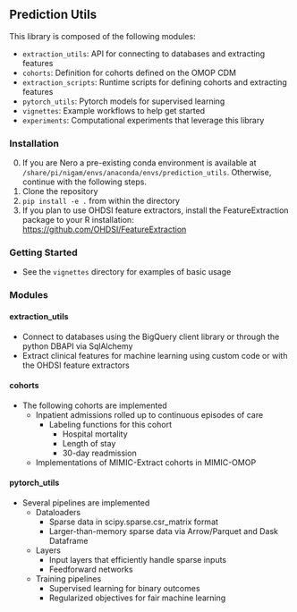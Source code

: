## Prediction Utils

This library is composed of the following modules:
* `extraction_utils`: API for connecting to databases and extracting features
* `cohorts`: Definition for cohorts defined on the OMOP CDM
* `extraction_scripts`: Runtime scripts for defining cohorts and extracting features
* `pytorch_utils`: Pytorch models for supervised learning
* `vignettes`: Example workflows to help get started
* `experiments`: Computational experiments that leverage this library

### Installation
0. If you are Nero a pre-existing conda environment is available at `/share/pi/nigam/envs/anaconda/envs/prediction_utils`. Otherwise, continue with the following steps.
1. Clone the repository
2. `pip install -e .` from within the directory
3. If you plan to use OHDSI feature extractors, install the FeatureExtraction package to your R installation: https://github.com/OHDSI/FeatureExtraction

### Getting Started
* See the `vignettes` directory for examples of basic usage

### Modules

#### extraction_utils
* Connect to databases using the BigQuery client library or through the python DBAPI via SqlAlchemy
* Extract clinical features for machine learning using custom code or with the OHDSI feature extractors

#### cohorts
* The following cohorts are implemented
    * Inpatient admissions rolled up to continuous episodes of care
        * Labeling functions for this cohort
            * Hospital mortality
            * Length of stay
            * 30-day readmission
    * Implementations of MIMIC-Extract cohorts in MIMIC-OMOP

#### pytorch_utils
* Several pipelines are implemented
    * Dataloaders
        * Sparse data in scipy.sparse.csr_matrix format
        * Larger-than-memory sparse data via Arrow/Parquet and Dask Dataframe
    * Layers
        * Input layers that efficiently handle sparse inputs
        * Feedforward networks
    * Training pipelines
        * Supervised learning for binary outcomes
        * Regularized objectives for fair machine learning
